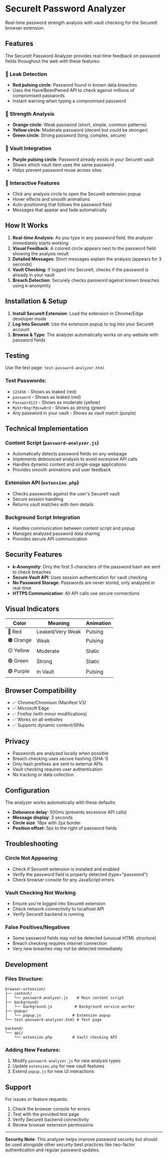 # SecureIt Password Analyzer

Real-time password strength analysis with vault checking for the SecureIt browser extension.

## Features

The SecureIt Password Analyzer provides real-time feedback on password fields throughout the web with these features:

### 🔴 Leak Detection
- **Red pulsing circle**: Password found in known data breaches
- Uses the HaveIBeenPwned API to check against millions of compromised passwords
- Instant warning when typing a compromised password

### 💪 Strength Analysis
- **Orange circle**: Weak password (short, simple, common patterns)
- **Yellow circle**: Moderate password (decent but could be stronger)
- **Green circle**: Strong password (long, complex, secure)

### 🔐 Vault Integration
- **Purple pulsing circle**: Password already exists in your SecureIt vault
- Shows which vault item uses the same password
- Helps prevent password reuse across sites

### 📱 Interactive Features
- Click any analysis circle to open the SecureIt extension popup
- Hover effects and smooth animations
- Auto-positioning that follows the password field
- Messages that appear and fade automatically

## How It Works

1. **Real-time Analysis**: As you type in any password field, the analyzer immediately starts working
2. **Visual Feedback**: A colored circle appears next to the password field showing the analysis result
3. **Detailed Messages**: Short messages explain the analysis (appears for 3 seconds)
4. **Vault Checking**: If logged into SecureIt, checks if the password is already in your vault
5. **Breach Detection**: Securely checks password against known breaches using k-anonymity

## Installation & Setup

1. **Install SecureIt Extension**: Load the extension in Chrome/Edge developer mode
2. **Log Into SecureIt**: Use the extension popup to log into your SecureIt account
3. **Browse & Type**: The analyzer automatically works on any website with password fields

## Testing

Use the test page: `test-password-analyzer.html`

### Test Passwords:
- `123456` - Shows as leaked (red)
- `password` - Shows as leaked (red)  
- `Password123` - Shows as moderate (yellow)
- `MyStr0ng!P@ssw0rd` - Shows as strong (green)
- Any password in your vault - Shows as vault match (purple)

## Technical Implementation

### Content Script (`password-analyzer.js`)
- Automatically detects password fields on any webpage
- Implements debounced analysis to avoid excessive API calls
- Handles dynamic content and single-page applications
- Provides smooth animations and user feedback

### Extension API (`extension.php`)
- Checks passwords against the user's SecureIt vault
- Secure session handling
- Returns vault matches with item details

### Background Script Integration
- Handles communication between content script and popup
- Manages analyzed password data sharing
- Provides secure API communication

## Security Features

- **k-Anonymity**: Only the first 5 characters of the password hash are sent to check breaches
- **Secure Vault API**: Uses session authentication for vault checking
- **No Password Storage**: Passwords are never stored, only analyzed in real-time
- **HTTPS Communication**: All API calls use secure connections

## Visual Indicators

| Color | Meaning | Animation |
|-------|---------|-----------|
| 🔴 Red | Leaked/Very Weak | Pulsing |
| 🟠 Orange | Weak | Pulsing |
| 🟡 Yellow | Moderate | Static |
| 🟢 Green | Strong | Static |
| 🟣 Purple | In Vault | Pulsing |

## Browser Compatibility

- ✅ Chrome/Chromium (Manifest V3)
- ✅ Microsoft Edge
- ✅ Firefox (with minor modifications)
- ✅ Works on all websites
- ✅ Supports dynamic content/SPAs

## Privacy

- Passwords are analyzed locally when possible
- Breach checking uses secure hashing (SHA-1)
- Only hash prefixes are sent to external APIs
- Vault checking requires user authentication
- No tracking or data collection

## Configuration

The analyzer works automatically with these defaults:
- **Debounce delay**: 500ms (prevents excessive API calls)
- **Message display**: 3 seconds
- **Circle size**: 18px with 2px border
- **Position offset**: 5px to the right of password fields

## Troubleshooting

### Circle Not Appearing
- Check if SecureIt extension is installed and enabled
- Verify the password field is properly detected (type="password")
- Check browser console for any JavaScript errors

### Vault Checking Not Working
- Ensure you're logged into SecureIt extension
- Check network connectivity to localhost API
- Verify SecureIt backend is running

### False Positives/Negatives
- Some password fields may not be detected (unusual HTML structure)
- Breach checking requires internet connection
- Very new breaches may not be detected immediately

## Development

### Files Structure:
```
browser-extension/
├── content/
│   └── password-analyzer.js    # Main content script
├── background/
│   └── background.js          # Background service worker
├── popup/
│   └── popup.js              # Extension popup
└── test-password-analyzer.html # Test page

backend/
└── api/
    └── extension.php         # Vault checking API
```

### Adding New Features:
1. Modify `password-analyzer.js` for new analysis types
2. Update `extension.php` for new vault features  
3. Extend `popup.js` for new UI interactions

## Support

For issues or feature requests:
1. Check the browser console for errors
2. Test with the provided test page
3. Verify SecureIt backend connectivity
4. Review browser extension permissions

---

**Security Note**: This analyzer helps improve password security but should be used alongside other security best practices like two-factor authentication and regular password updates.
